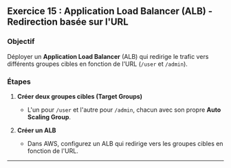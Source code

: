 ## Exercice 15 : Application Load Balancer (ALB) - Redirection basée sur l'URL

### Objectif
Déployer un **Application Load Balancer** (ALB) qui redirige le trafic vers différents groupes cibles en fonction de l'URL (`/user` et `/admin`).

### Étapes

1. **Créer deux groupes cibles (Target Groups)**
   - L'un pour `/user` et l'autre pour `/admin`, chacun avec son propre **Auto Scaling Group**.

2. **Créer un ALB**
   - Dans AWS, configurez un ALB qui redirige vers les groupes cibles en fonction de l'URL.

---